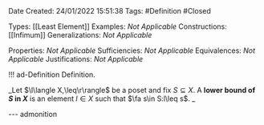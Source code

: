 <br />
<br />

Date Created: 24/01/2022 15:51:38
Tags: #Definition #Closed 

Types: [[Least Element]]
Examples: _Not Applicable_ 
Constructions: [[Infimum]]
Generalizations: _Not Applicable_

Properties: _Not Applicable_
Sufficiencies: _Not Applicable_
Equivalences: _Not Applicable_
Justifications: _Not Applicable_

!!! ad-Definition Definition.

_Let $\l\langle X,\leq\r\rangle$ be a poset and fix $S\subseteq X$. A **lower bound of $S$ in $X$** is an element $l\in X$ such that $\fa s\in S:l\leq s$. _

--- admonition
